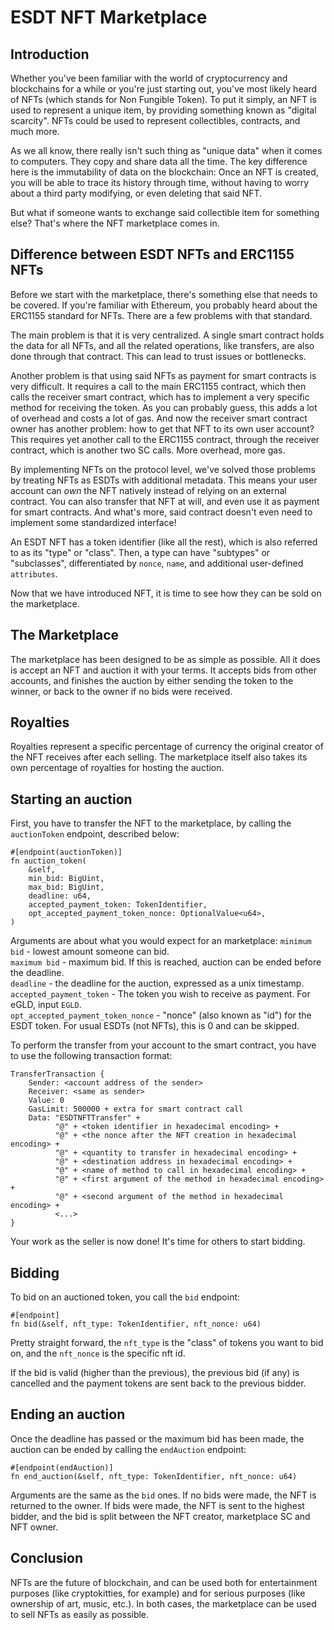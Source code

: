 # ESDT NFT Marketplace

## Introduction

Whether you've been familiar with the world of cryptocurrency and blockchains for a while or you're just starting out, you've most likely heard of NFTs (which stands for Non Fungible Token). To put it simply, an NFT is used to represent a unique item, by providing something known as "digital scarcity". NFTs could be used to represent collectibles, contracts, and much more.  

As we all know, there really isn't such thing as "unique data" when it comes to computers. They copy and share data all the time. The key difference here is the immutability of data on the blockchain: Once an NFT is created, you will be able to trace its history through time, without having to worry about a third party modifying, or even deleting that said NFT.  

But what if someone wants to exchange said collectible item for something else? That's where the NFT marketplace comes in.  

## Difference between ESDT NFTs and ERC1155 NFTs

Before we start with the marketplace, there's something else that needs to be covered. If you're familiar with Ethereum, you probably heard about the ERC1155 standard for NFTs. There are a few problems with that standard.  

The main problem is that it is very centralized. A single smart contract holds the data for all NFTs, and all the related operations, like transfers, are also done through that contract. This can lead to trust issues or bottlenecks.  

Another problem is that using said NFTs as payment for smart contracts is very difficult. It requires a call to the main ERC1155 contract, which then calls the receiver smart contract, which has to implement a very specific method for receiving the token. As you can probably guess, this adds a lot of overhead and costs a lot of gas. And now the receiver smart contract owner has another problem: how to get that NFT to its own user account? This requires yet another call to the ERC1155 contract, through the receiver contract, which is another two SC calls. More overhead, more gas.  

By implementing NFTs on the protocol level, we've solved those problems by treating NFTs as ESDTs with additional metadata. This means your user account can *own* the NFT natively instead of relying on an external contract. You can also transfer that NFT at will, and even use it as payment for smart contracts. And what's more, said contract doesn't even need to implement some standardized interface!  

An ESDT NFT has a token identifier (like all the rest), which is also referred to as its "type" or "class". Then, a type can have "subtypes" or "subclasses", differentiated by `nonce`, `name`, and additional user-defined `attributes`.  

Now that we have introduced NFT, it is time to see how they can be sold on the marketplace.  

## The Marketplace

The marketplace has been designed to be as simple as possible. All it does is accept an NFT and auction it with your terms. It accepts bids from other accounts, and finishes the auction by either sending the token to the winner, or back to the owner if no bids were received.  

## Royalties

Royalties represent a specific percentage of currency the original creator of the NFT receives after each selling. The marketplace itself also takes its own percentage of royalties for hosting the auction.  

## Starting an auction

First, you have to transfer the NFT to the marketplace, by calling the `auctionToken` endpoint, described below:

```
#[endpoint(auctionToken)]
fn auction_token(
	&self,
	min_bid: BigUint,
	max_bid: BigUint,
	deadline: u64,
	accepted_payment_token: TokenIdentifier,
	opt_accepted_payment_token_nonce: OptionalValue<u64>,
)
```

Arguments are about what you would expect for an marketplace: 
`minimum bid` - lowest amount someone can bid.  
`maximum bid` - maximum bid. If this is reached, auction can be ended before the deadline.  
`deadline` - the deadline for the auction, expressed as a unix timestamp.  
`accepted_payment_token` - The token you wish to receive as payment. For eGLD, input `EGLD`.  
`opt_accepted_payment_token_nonce` - "nonce" (also known as "id") for the ESDT token. For usual ESDTs (not NFTs), this is 0 and can be skipped.  

To perform the transfer from your account to the smart contract, you have to use the following transaction format:

```
TransferTransaction {
    Sender: <account address of the sender>
    Receiver: <same as sender>
    Value: 0
    GasLimit: 500000 + extra for smart contract call
    Data: "ESDTNFTTransfer" +
          "@" + <token identifier in hexadecimal encoding> +
          "@" + <the nonce after the NFT creation in hexadecimal encoding> + 
          "@" + <quantity to transfer in hexadecimal encoding> +
          "@" + <destination address in hexadecimal encoding> + 
          "@" + <name of method to call in hexadecimal encoding> +
          "@" + <first argument of the method in hexadecimal encoding> +
          "@" + <second argument of the method in hexadecimal encoding> + 
          <...>
}
```

Your work as the seller is now done! It's time for others to start bidding.  

## Bidding

To bid on an auctioned token, you call the `bid` endpoint:  

```
#[endpoint]
fn bid(&self, nft_type: TokenIdentifier, nft_nonce: u64)
```

Pretty straight forward, the `nft_type` is the "class" of tokens you want to bid on, and the `nft_nonce` is the specific nft id.  

If the bid is valid (higher than the previous), the previous bid (if any) is cancelled and the payment tokens are sent back to the previous bidder.  

## Ending an auction

Once the deadline has passed or the maximum bid has been made, the auction can be ended by calling the `endAuction` endpoint: 

```
#[endpoint(endAuction)]
fn end_auction(&self, nft_type: TokenIdentifier, nft_nonce: u64)
```

Arguments are the same as the `bid` ones. If no bids were made, the NFT is returned to the owner. If bids were made, the NFT is sent to the highest bidder, and the bid is split between the NFT creator, marketplace SC and NFT owner.  

## Conclusion

NFTs are the future of blockchain, and can be used both for entertainment purposes (like cryptokitties, for example) and for serious purposes (like ownership of art, music, etc.). In both cases, the marketplace can be used to sell NFTs as easily as possible.  
